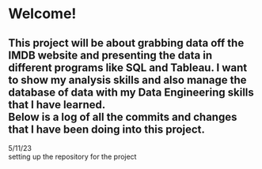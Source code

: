 # Welcome! <br>
This project will be about grabbing data off the IMDB website and presenting the data in different programs like SQL and Tableau. I want to show my analysis skills and also manage the database of data with my Data Engineering skills that I have learned. <br> 
Below is a log of all the commits and changes that I have been doing into this project.<br>
-------------------------------------------------------------------------------------------------------------------------------------
5/11/23 <br>
setting up the repository for the project
